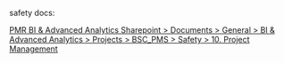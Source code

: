 safety docs:

[PMR BI & Advanced Analytics Sharepoint > Documents > General > BI & Advanced Analytics > Projects > BSC_PMS > Safety > 10. Project Management](https://umicore365.sharepoint.com/teams/TWS-002472/Shared%20Documents/Forms/AllItems.aspx?csf=1&web=1&e=FcrTgY&OR=Teams%2DHL&CT=1738678486478&clickparams=eyJBcHBOYW1lIjoiVGVhbXMtRGVza3RvcCIsIkFwcFZlcnNpb24iOiI0OS8yNDEyMDEwMDIyMSIsIkhhc0ZlZGVyYXRlZFVzZXIiOmZhbHNlfQ%3D%3D&CID=3844fed8%2Da530%2D436c%2Da1c6%2Da5b37d0d5322&FolderCTID=0x012000C5E7C58187A4F840918BCC6C67AF0774&id=%2Fteams%2FTWS%2D002472%2FShared%20Documents%2FGeneral%2FBI%20%26%20Advanced%20Analytics%2FProjects%2FBSC%5FPMS%2FSafety%2F10%2E%20Project%20Management)